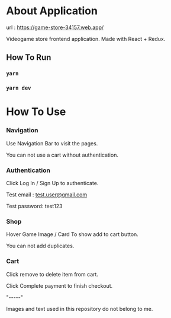 # About Application

url : https://game-store-34157.web.app/

Videogame store frontend application.
Made with React + Redux.

## How To Run

### `yarn `
### `yarn dev`

# How To Use

### Navigation

Use Navigation Bar to visit the pages.

You can not use a cart without authentication.

### Authentication
Click Log In / Sign Up to authenticate.

Test email : test.user@gmail.com

Test password: test123

### Shop

Hover Game Image / Card To show add to cart button.

You can not add duplicates.

### Cart

Click remove to delete item from cart.

Click Complete payment to finish checkout.

"-----"

Images and text used in this repository do not belong to me.



